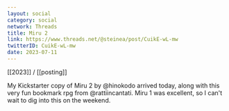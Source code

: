```yaml
---
layout: social
category: social
network: Threads
title: Miru 2
link: https://www.threads.net/@steinea/post/CuikE-wL-mw
twitterID: CuikE-wL-mw
date: 2023-07-11
---
```


[[2023]] / [[posting]]

My Kickstarter copy of Miru 2 by @hinokodo arrived today, along with this very fun bookmark rpg from @rattiincantati. Miru 1 was excellent, so I can't wait to dig into this on the weekend.
